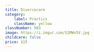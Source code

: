 ```yaml
---
title: Divorcecare
category:
    label: Practics
    className: yellow
classNumber: 503
image: https://i.imgur.com/S2MWv5V.jpg
childcare: false
price: $15
---
```


